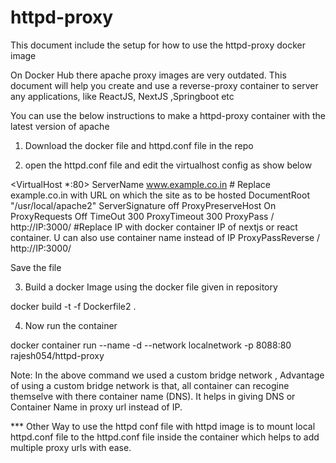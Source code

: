 # httpd-proxy
This document include the setup for how to use the httpd-proxy docker image

On Docker Hub there apache proxy images are very outdated.
This document will help you create and use a reverse-proxy container to  server any applications, like ReactJS, NextJS ,Springboot etc

 You can use the below instructions to make a httpd-proxy container with the latest version of apache

1) Download the docker file and httpd.conf file in the repo

2) open the httpd.conf file and edit the virtualhost config as show below

<VirtualHost *:80>
    ServerName www.example.co.in     # Replace example.co.in with URL on which the site as to be hosted
    DocumentRoot "/usr/local/apache2"
    ServerSignature off
    ProxyPreserveHost On
    ProxyRequests Off
    TimeOut 300
    ProxyTimeout 300
    ProxyPass / http://IP:3000/       #Replace IP with docker container IP of nextjs or react container. U can also use container name instead of IP
    ProxyPassReverse / http://IP:3000/
    
</VirtualHost>


Save the file 

3) Build a docker Image using the docker file given in repository

docker build -t <name of image>  -f Dockerfile2 .

4) Now run the container 

docker container run  --name <ContainerName>  -d --network localnetwork -p 8088:80 rajesh054/httpd-proxy


Note: In the above command we used a custom bridge network , Advantage of using a custom bridge network is that, all container can recogine themselve with there container name (DNS). It helps in giving DNS or Container Name in proxy url instead of IP.


*** Other Way to use the httpd conf file with httpd image is to mount local httpd.conf file to the httpd.conf file inside the container which helps to add multiple proxy urls with ease.
